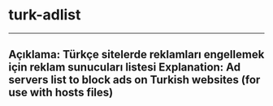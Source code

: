 # turk-adlist
-----------------------------------------------------------------------------------------------
Açıklama:       Türkçe sitelerde reklamları engellemek için reklam sunucuları listesi
Explanation:    Ad servers list to block ads on Turkish websites (for use with hosts files)
-----------------------------------------------------------------------------------------------
